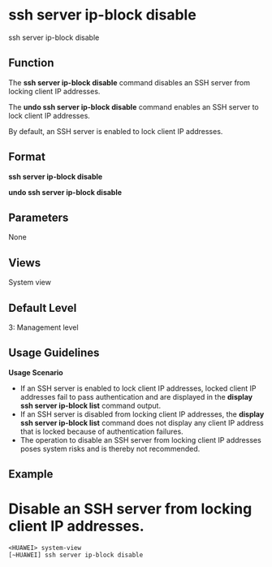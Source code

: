 ssh server ip-block disable
===========================

ssh server ip-block disable

Function
--------



The **ssh server ip-block disable** command disables an SSH server from locking client IP addresses.

The **undo ssh server ip-block disable** command enables an SSH server to lock client IP addresses.



By default, an SSH server is enabled to lock client IP addresses.


Format
------

**ssh server ip-block disable**

**undo ssh server ip-block disable**


Parameters
----------

None

Views
-----

System view


Default Level
-------------

3: Management level


Usage Guidelines
----------------

**Usage Scenario**

* If an SSH server is enabled to lock client IP addresses, locked client IP addresses fail to pass authentication and are displayed in the **display ssh server ip-block list** command output.
* If an SSH server is disabled from locking client IP addresses, the **display ssh server ip-block list** command does not display any client IP address that is locked because of authentication failures.
* The operation to disable an SSH server from locking client IP addresses poses system risks and is thereby not recommended.

Example
-------

# Disable an SSH server from locking client IP addresses.
```
<HUAWEI> system-view
[~HUAWEI] ssh server ip-block disable

```